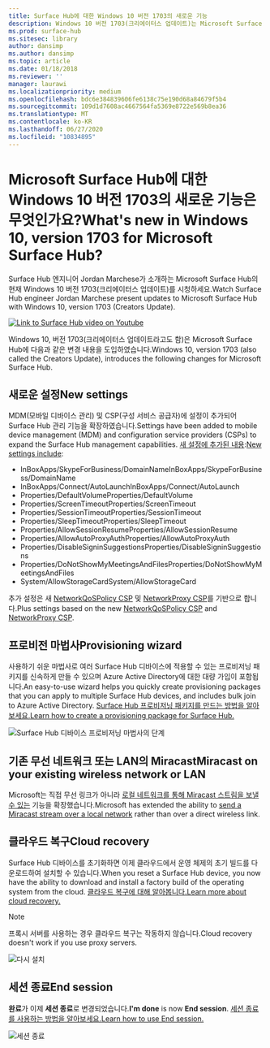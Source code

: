 ```yaml
---
title: Surface Hub에 대한 Windows 10 버전 1703의 새로운 기능
description: Windows 10 버전 1703(크리에이터스 업데이트)는 Microsoft Surface Hub에 새로운 기능을 제공합니다.
ms.prod: surface-hub
ms.sitesec: library
author: dansimp
ms.author: dansimp
ms.topic: article
ms.date: 01/18/2018
ms.reviewer: ''
manager: laurawi
ms.localizationpriority: medium
ms.openlocfilehash: bdc6e384839606fe6138c75e190d68a84679f5b4
ms.sourcegitcommit: 109d1d7608ac4667564fa5369e8722e569b8ea36
ms.translationtype: MT
ms.contentlocale: ko-KR
ms.lasthandoff: 06/27/2020
ms.locfileid: "10834895"
---
```

# <span data-ttu-id="f16a9-103">Microsoft Surface Hub에 대한 Windows 10 버전 1703의 새로운 기능은 무엇인가요?</span><span class="sxs-lookup"><span data-stu-id="f16a9-103">What's new in Windows 10, version 1703 for Microsoft Surface Hub?</span></span>

<span data-ttu-id="f16a9-104">Surface Hub 엔지니어 Jordan Marchese가 소개하는 Microsoft Surface Hub의 현재 Windows 10 버전 1703(크리에이터스 업데이트)를 시청하세요.</span><span class="sxs-lookup"><span data-stu-id="f16a9-104">Watch Surface Hub engineer Jordan Marchese present updates to Microsoft Surface Hub with Windows 10, version 1703 (Creators Update).</span></span> 

<a href="https://www.youtube.com/watch?v=R8tX10VIgq0" target="_blank"> <img src="images/whats-new-video-thumbnail.png" alt="Link to Surface Hub video on Youtube" /></a>

<span data-ttu-id="f16a9-105">Windows 10, 버전 1703(크리에이터스 업데이트라고도 함)은 Microsoft Surface Hub에 다음과 같은 변경 내용을 도입하였습니다.</span><span class="sxs-lookup"><span data-stu-id="f16a9-105">Windows 10, version 1703 (also called the Creators Update), introduces the following changes for Microsoft Surface Hub.</span></span>

## <span data-ttu-id="f16a9-106">새로운 설정</span><span class="sxs-lookup"><span data-stu-id="f16a9-106">New settings</span></span>

<span data-ttu-id="f16a9-107">MDM(모바일 디바이스 관리) 및 CSP(구성 서비스 공급자)에 설정이 추가되어 Surface Hub 관리 기능을 확장하였습니다.</span><span class="sxs-lookup"><span data-stu-id="f16a9-107">Settings have been added to mobile device management (MDM) and configuration service providers (CSPs) to expand the Surface Hub management capabilities.</span></span> <span data-ttu-id="f16a9-108">[새 설정에 추가된 내용](manage-settings-with-mdm-for-surface-hub.md):</span><span class="sxs-lookup"><span data-stu-id="f16a9-108">[New settings include](manage-settings-with-mdm-for-surface-hub.md):</span></span>

- <span data-ttu-id="f16a9-109">InBoxApps/SkypeForBusiness/DomainName</span><span class="sxs-lookup"><span data-stu-id="f16a9-109">InBoxApps/SkypeForBusiness/DomainName</span></span>
- <span data-ttu-id="f16a9-110">InBoxApps/Connect/AutoLaunch</span><span class="sxs-lookup"><span data-stu-id="f16a9-110">InBoxApps/Connect/AutoLaunch</span></span>
- <span data-ttu-id="f16a9-111">Properties/DefaultVolume</span><span class="sxs-lookup"><span data-stu-id="f16a9-111">Properties/DefaultVolume</span></span>
- <span data-ttu-id="f16a9-112">Properties/ScreenTimeout</span><span class="sxs-lookup"><span data-stu-id="f16a9-112">Properties/ScreenTimeout</span></span>
- <span data-ttu-id="f16a9-113">Properties/SessionTimeout</span><span class="sxs-lookup"><span data-stu-id="f16a9-113">Properties/SessionTimeout</span></span>
- <span data-ttu-id="f16a9-114">Properties/SleepTimeout</span><span class="sxs-lookup"><span data-stu-id="f16a9-114">Properties/SleepTimeout</span></span>
- <span data-ttu-id="f16a9-115">Properties/AllowSessionResume</span><span class="sxs-lookup"><span data-stu-id="f16a9-115">Properties/AllowSessionResume</span></span>
- <span data-ttu-id="f16a9-116">Properties/AllowAutoProxyAuth</span><span class="sxs-lookup"><span data-stu-id="f16a9-116">Properties/AllowAutoProxyAuth</span></span>
- <span data-ttu-id="f16a9-117">Properties/DisableSigninSuggestions</span><span class="sxs-lookup"><span data-stu-id="f16a9-117">Properties/DisableSigninSuggestions</span></span>
- <span data-ttu-id="f16a9-118">Properties/DoNotShowMyMeetingsAndFiles</span><span class="sxs-lookup"><span data-stu-id="f16a9-118">Properties/DoNotShowMyMeetingsAndFiles</span></span>
- <span data-ttu-id="f16a9-119">System/AllowStorageCard</span><span class="sxs-lookup"><span data-stu-id="f16a9-119">System/AllowStorageCard</span></span>

<span data-ttu-id="f16a9-120">추가 설정은 새 [NetworkQoSPolicy CSP](https://msdn.microsoft.com/windows/hardware/commercialize/customize/mdm/networkqospolicy-csp) 및 [NetworkProxy CSP](https://msdn.microsoft.com/windows/hardware/commercialize/customize/mdm/networkproxy-csp)를 기반으로 합니다.</span><span class="sxs-lookup"><span data-stu-id="f16a9-120">Plus settings based on the new [NetworkQoSPolicy CSP](https://msdn.microsoft.com/windows/hardware/commercialize/customize/mdm/networkqospolicy-csp) and [NetworkProxy CSP](https://msdn.microsoft.com/windows/hardware/commercialize/customize/mdm/networkproxy-csp).</span></span>
</br>

## <span data-ttu-id="f16a9-121">프로비전 마법사</span><span class="sxs-lookup"><span data-stu-id="f16a9-121">Provisioning wizard</span></span>

<span data-ttu-id="f16a9-122">사용하기 쉬운 마법사로 여러 Surface Hub 디바이스에 적용할 수 있는 프로비저닝 패키지를 신속하게 만들 수 있으며 Azure Active Directory에 대한 대량 가입이 포함됩니다.</span><span class="sxs-lookup"><span data-stu-id="f16a9-122">An easy-to-use wizard helps you quickly create provisioning packages that you can apply to multiple Surface Hub devices, and includes bulk join to Azure Active Directory.</span></span> [<span data-ttu-id="f16a9-123">Surface Hub 프로비저닝 패키지를 만드는 방법을 알아보세요.</span><span class="sxs-lookup"><span data-stu-id="f16a9-123">Learn how to create a provisioning package for Surface Hub.</span></span>](provisioning-packages-for-certificates-surface-hub.md)

![Surface Hub 디바이스 프로비저닝 마법사의 단계](images/wcd-wizard.png)
    
## <span data-ttu-id="f16a9-125">기존 무선 네트워크 또는 LAN의 Miracast</span><span class="sxs-lookup"><span data-stu-id="f16a9-125">Miracast on your existing wireless network or LAN</span></span> 

<span data-ttu-id="f16a9-126">Microsoft는 직접 무선 링크가 아니라 [로컬 네트워크를 통해 Miracast 스트림을 보낼 수 있는](miracast-over-infrastructure.md) 기능을 확장했습니다.</span><span class="sxs-lookup"><span data-stu-id="f16a9-126">Microsoft has extended the ability to [send a Miracast stream over a local network](miracast-over-infrastructure.md) rather than over a direct wireless link.</span></span> 
    
## <span data-ttu-id="f16a9-127">클라우드 복구</span><span class="sxs-lookup"><span data-stu-id="f16a9-127">Cloud recovery</span></span>

<span data-ttu-id="f16a9-128">Surface Hub 디바이스를 초기화하면 이제 클라우드에서 운영 체제의 초기 빌드를 다운로드하여 설치할 수 있습니다.</span><span class="sxs-lookup"><span data-stu-id="f16a9-128">When you reset a Surface Hub device, you now have the ability to download and install a factory build of the operating system from the cloud.</span></span> [<span data-ttu-id="f16a9-129">클라우드 복구에 대해 알아봅니다.</span><span class="sxs-lookup"><span data-stu-id="f16a9-129">Learn more about cloud recovery.</span></span>](device-reset-surface-hub.md#cloud-recovery)

>[!NOTE]
><span data-ttu-id="f16a9-130">프록시 서버를 사용하는 경우 클라우드 복구는 작동하지 않습니다.</span><span class="sxs-lookup"><span data-stu-id="f16a9-130">Cloud recovery doesn't work if you use proxy servers.</span></span>
    
![다시 설치](images/reinstall.png)
    
## <span data-ttu-id="f16a9-132">세션 종료</span><span class="sxs-lookup"><span data-stu-id="f16a9-132">End session</span></span>

<span data-ttu-id="f16a9-133">**완료**가 이제 **세션 종료**로 변경되었습니다.</span><span class="sxs-lookup"><span data-stu-id="f16a9-133">**I'm done** is now **End session**.</span></span> [<span data-ttu-id="f16a9-134">세션 종료를 사용하는 방법을 알아보세요.</span><span class="sxs-lookup"><span data-stu-id="f16a9-134">Learn how to use End session.</span></span>](i-am-done-finishing-your-surface-hub-meeting.md) 

![세션 종료](images/end-session.png)



 

 
